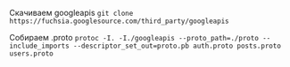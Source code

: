 Скачиваем googleapis
`git clone https://fuchsia.googlesource.com/third_party/googleapis`

Собираем .proto
`protoc -I. -I./googleapis --proto_path=./proto --include_imports --descriptor_set_out=proto.pb auth.proto posts.proto users.proto`